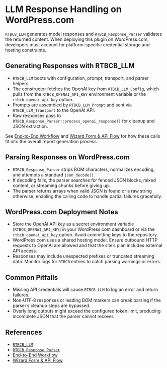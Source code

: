 # LLM Response Handling on WordPress.com

`RTBCB_LLM` generates model responses and `RTBCB_Response_Parser` validates the
returned content. When deploying this plugin on WordPress.com, developers must account for
platform-specific credential storage and hosting constraints.

## Generating Responses with RTBCB_LLM

- `RTBCB_LLM` boots with configuration, prompt, transport, and parser helpers.
- The constructor fetches the OpenAI key from `RTBCB_LLM_Config`, which pulls from the
    `RTBCB_OPENAI_API_KEY` environment variable or the `rtbcb_openai_api_key` option.
- Prompts are assembled by `RTBCB_LLM_Prompt` and sent via `RTBCB_LLM_Transport` to the
    OpenAI API.
- Raw responses pass to `RTBCB_Response_Parser::process_openai_response()` for
    cleanup and JSON extraction.

See [End-to-End Workflow](END_TO_END_WORKFLOW.md) and
[Wizard Form & API Flow](WIZARD_FORM_API_FLOW.md) for how these calls fit into the
overall report generation process.

## Parsing Responses on WordPress.com

- `RTBCB_Response_Parser` strips BOM characters, normalizes encoding, and attempts
    a standard `json_decode()`.
- If decoding fails, the parser searches for fenced JSON blocks, mixed content, or
    streaming chunks before giving up.
- The parser returns arrays when valid JSON is found or a raw string otherwise, enabling
    the calling code to handle partial failures gracefully.

## WordPress.com Deployment Notes

- Store the OpenAI API key as a secret environment variable (`RTBCB_OPENAI_API_KEY`) in
    your WordPress.com dashboard or via the `rtbcb_openai_api_key` option. Avoid committing
    keys to the repository.
- WordPress.com uses a shared hosting model. Ensure outbound HTTP requests to OpenAI are
    allowed and that the site’s plan includes external API access.
- Responses may include unexpected prefixes or truncated streaming data. Monitor logs for
    `RTBCB` entries to catch parsing warnings or errors.

## Common Pitfalls

- Missing API credentials will cause `RTBCB_LLM` to log an error and return failures.
- Non‑UTF‑8 responses or leading BOM markers can break parsing if the parser’s cleanup
    steps are bypassed.
- Overly long outputs might exceed the configured token limit, producing incomplete JSON
    that the parser cannot recover.

## References

- [`RTBCB_LLM`](../inc/class-rtbcb-llm.php)
- [`RTBCB_Response_Parser`](../inc/class-rtbcb-response-parser.php)
- [End-to-End Workflow](END_TO_END_WORKFLOW.md)
- [Wizard Form & API Flow](WIZARD_FORM_API_FLOW.md)
